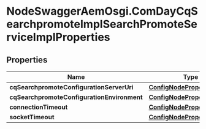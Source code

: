 # NodeSwaggerAemOsgi.ComDayCqSearchpromoteImplSearchPromoteServiceImplProperties

## Properties
Name | Type | Description | Notes
------------ | ------------- | ------------- | -------------
**cqSearchpromoteConfigurationServerUri** | [**ConfigNodePropertyString**](ConfigNodePropertyString.md) |  | [optional] 
**cqSearchpromoteConfigurationEnvironment** | [**ConfigNodePropertyString**](ConfigNodePropertyString.md) |  | [optional] 
**connectionTimeout** | [**ConfigNodePropertyInteger**](ConfigNodePropertyInteger.md) |  | [optional] 
**socketTimeout** | [**ConfigNodePropertyInteger**](ConfigNodePropertyInteger.md) |  | [optional] 


